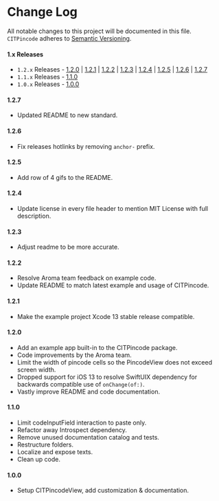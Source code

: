 # Change Log
All notable changes to this project will be documented in this file.
`CITPincode` adheres to [Semantic Versioning](https://semver.org/).

#### 1.x Releases
- `1.2.x` Releases - [1.2.0](#120) | [1.2.1](#121) | [1.2.2](#122) | [1.2.3](#123) | [1.2.4](#124) | [1.2.5](#125) | [1.2.6](#126) | [1.2.7](#127)
- `1.1.x` Releases - [1.1.0](#110)
- `1.0.x` Releases - [1.0.0](#100)

#### 1.2.7

- Updated README to new standard.

#### 1.2.6

- Fix releases hotlinks by removing `anchor-` prefix.

#### 1.2.5

- Add row of 4 gifs to the README.

#### 1.2.4

- Update license in every file header to mention MIT License with full description.

#### 1.2.3

- Adjust readme to be more accurate.

#### 1.2.2

- Resolve Aroma team feedback on example code.
- Update README to match latest example and usage of CITPincode.

#### 1.2.1

- Make the example project Xcode 13 stable release compatible.

#### 1.2.0

- Add an example app built-in to the CITPincode package.
- Code improvements by the Aroma team.
- Limit the width of pincode cells so the PincodeView does not exceed screen width.
- Dropped support for iOS 13 to resolve SwiftUIX dependency for backwards compatible use of `onChange(of:)`.
- Vastly improve README and code documentation.

#### 1.1.0

- Limit codeInputField interaction to paste only.
- Refactor away Introspect dependency.
- Remove unused documentation catalog and tests.
- Restructure folders.
- Localize and expose texts.
- Clean up code.

#### 1.0.0

- Setup CITPincodeView, add customization & documentation.
